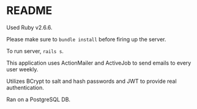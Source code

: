 # README

Used Ruby v2.6.6. 

Please make sure to `bundle install` before firing up the server.

To run server, `rails s`.

This application uses ActionMailer and ActiveJob to send emails to every user weekly.

Utilizes BCrypt to salt and hash passwords and JWT to provide real authentication. 

Ran on a PostgreSQL DB.
